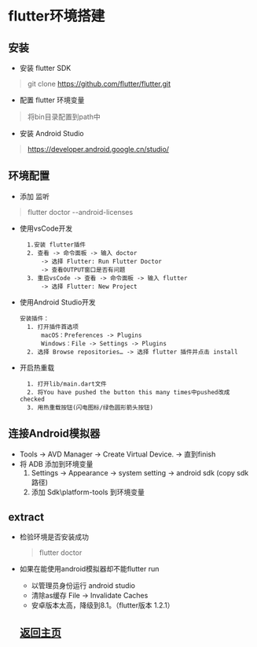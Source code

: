 # flutter环境搭建

## 安装
* 安装 flutter SDK
> git clone https://github.com/flutter/flutter.git

* 配置 flutter 环境变量
> 将bin目录配置到path中

* 安装 Android Studio
> https://developer.android.google.cn/studio/

## 环境配置
* 添加 监听
> flutter doctor --android-licenses

* 使用vsCode开发
  ```
    1.安装 flutter插件
    2. 查看 -> 命令面板 -> 输入 doctor
        -> 选择 Flutter: Run Flutter Doctor
        -> 查看OUTPUT窗口是否有问题
    3. 重启vsCode -> 查看 -> 命令面板 -> 输入 flutter
        -> 选择 Flutter: New Project
  ```

* 使用Android Studio开发
  ```
  安装插件：
    1. 打开插件首选项
        macOS：Preferences -> Plugins
        Windows：File -> Settings -> Plugins
    2. 选择 Browse repositories… -> 选择 flutter 插件并点击 install
  ```

* 开启热重载
  ```
    1. 打开lib/main.dart文件
    2. 将You have pushed the button this many times中pushed改成 checked
    3. 用热重载按钮(闪电图标/绿色圆形箭头按钮)
  ```

## 连接Android模拟器
* Tools -> AVD Manager -> Create Virtual Device. -> 直到finish
* 将 ADB 添加到环境变量
   1. Settings -> Appearance -> system setting -> android sdk (copy sdk 路径)
   2. 添加 Sdk\platform-tools 到环境变量
> 

## extract
* 检验环境是否安装成功
  > flutter doctor
* 如果在能使用android模拟器却不能flutter run
  * 以管理员身份运行 android studio
  * 清除as缓存 File -> Invalidate Caches
  * 安卓版本太高，降级到8.1。（flutter版本 1.2.1）
	
  ## [返回主页](/README.md)
